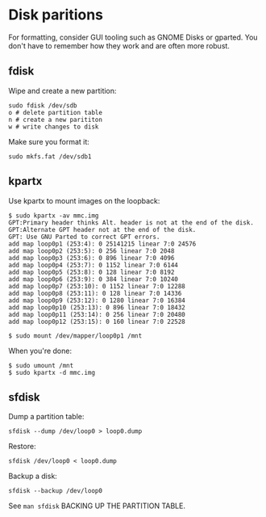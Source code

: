 # Disk paritions
For formatting, consider GUI tooling such as GNOME Disks or gparted. You don't
have to remember how they work and are often more robust.

## fdisk
Wipe and create a new partition:

    sudo fdisk /dev/sdb
    o # delete partition table
    n # create a new parititon
    w # write changes to disk

Make sure you format it:

    sudo mkfs.fat /dev/sdb1

## kpartx
Use kpartx to mount images on the loopback:

    $ sudo kpartx -av mmc.img
    GPT:Primary header thinks Alt. header is not at the end of the disk.
    GPT:Alternate GPT header not at the end of the disk.
    GPT: Use GNU Parted to correct GPT errors.
    add map loop0p1 (253:4): 0 25141215 linear 7:0 24576
    add map loop0p2 (253:5): 0 256 linear 7:0 2048
    add map loop0p3 (253:6): 0 896 linear 7:0 4096
    add map loop0p4 (253:7): 0 1152 linear 7:0 6144
    add map loop0p5 (253:8): 0 128 linear 7:0 8192
    add map loop0p6 (253:9): 0 384 linear 7:0 10240
    add map loop0p7 (253:10): 0 1152 linear 7:0 12288
    add map loop0p8 (253:11): 0 128 linear 7:0 14336
    add map loop0p9 (253:12): 0 1280 linear 7:0 16384
    add map loop0p10 (253:13): 0 896 linear 7:0 18432
    add map loop0p11 (253:14): 0 256 linear 7:0 20480
    add map loop0p12 (253:15): 0 160 linear 7:0 22528

    $ sudo mount /dev/mapper/loop0p1 /mnt

When you're done:

    $ sudo umount /mnt
    $ sudo kpartx -d mmc.img

## sfdisk
Dump a partition table:

    sfdisk --dump /dev/loop0 > loop0.dump

Restore:

    sfdisk /dev/loop0 < loop0.dump

Backup a disk:

    sfdisk --backup /dev/loop0

See `man sfdisk` BACKING UP THE PARTITION TABLE.
